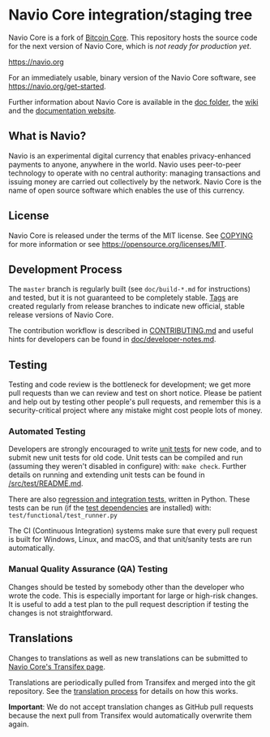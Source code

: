 Navio Core integration/staging tree
=====================================

Navio Core is a fork of [Bitcoin Core](https://github.com/bitcoin/bitcoin). This
repository hosts the source code for the next version of Navio Core, which is *not
ready for production yet*.

https://navio.org

For an immediately usable, binary version of the Navio Core software, see
https://navio.org/get-started.

Further information about Navio Core is available in the [doc folder](/doc),
the [wiki](https://github.com/nav-io/navio-core/wiki) and the [documentation website](https://doc.nav.community).

What is Navio?
----------------

Navio is an experimental digital currency that enables privacy-enhanced payments to
anyone, anywhere in the world. Navio uses peer-to-peer technology to operate
with no central authority: managing transactions and issuing money are carried
out collectively by the network. Navio Core is the name of open source
software which enables the use of this currency.

License
-------

Navio Core is released under the terms of the MIT license. See [COPYING](COPYING) for more
information or see https://opensource.org/licenses/MIT.

Development Process
-------------------

The `master` branch is regularly built (see `doc/build-*.md` for instructions) and tested, but it is not guaranteed to be
completely stable. [Tags](https://github.com/navocin/navio/tags) are created
regularly from release branches to indicate new official, stable release versions of Navio Core.

The contribution workflow is described in [CONTRIBUTING.md](CONTRIBUTING.md)
and useful hints for developers can be found in [doc/developer-notes.md](doc/developer-notes.md).

Testing
-------

Testing and code review is the bottleneck for development; we get more pull
requests than we can review and test on short notice. Please be patient and help out by testing
other people's pull requests, and remember this is a security-critical project where any mistake might cost people
lots of money.

### Automated Testing

Developers are strongly encouraged to write [unit tests](src/test/README.md) for new code, and to
submit new unit tests for old code. Unit tests can be compiled and run
(assuming they weren't disabled in configure) with: `make check`. Further details on running
and extending unit tests can be found in [/src/test/README.md](/src/test/README.md).

There are also [regression and integration tests](/test), written
in Python.
These tests can be run (if the [test dependencies](/test) are installed) with: `test/functional/test_runner.py`

The CI (Continuous Integration) systems make sure that every pull request is built for Windows, Linux, and macOS,
and that unit/sanity tests are run automatically.

### Manual Quality Assurance (QA) Testing

Changes should be tested by somebody other than the developer who wrote the
code. This is especially important for large or high-risk changes. It is useful
to add a test plan to the pull request description if testing the changes is
not straightforward.

Translations
------------

Changes to translations as well as new translations can be submitted to
[Navio Core's Transifex page](https://www.transifex.com/navio/navio/).

Translations are periodically pulled from Transifex and merged into the git repository. See the
[translation process](doc/translation_process.md) for details on how this works.

**Important**: We do not accept translation changes as GitHub pull requests because the next
pull from Transifex would automatically overwrite them again.

